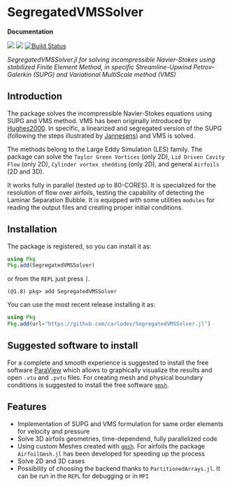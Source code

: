 # SegregatedVMSSolver

**Documentation**

[![](https://img.shields.io/badge/docs-stable-blue.svg)](https://carlodev.github.io/SegregatedVMSSolver.jl/)
[![](https://img.shields.io/badge/docs-dev-blue.svg)](https://carlodev.github.io/SegregatedVMSSolver.jl/)
[![Build Status](https://github.com/carlodev/SegregatedVMSSolver.jl/actions/workflows/CI.yml/badge.svg?branch=master)](https://github.com/carlodev/SegregatedVMSSolver.jl/actions/workflows/CI.yml?query=branch%3Amaster)

*SegregatedVMSSolver.jl for solving incompressible Navier-Stokes using stabilized Finite Element Method, in specific Streamline-Upwind Petrov-Galerkin (SUPG) and Variational MultiScale method (VMS)*

## Introduction
The package solves the incompressible Navier-Stokes equations using SUPG and VMS method. VMS has been originally introduced by [Hughes2000](@cite). In specific, a linearized and segregated version of the SUPG (following the steps illustrated by [Jannesens](@cite)) and VMS is solved. 

The methods belong to the Large Eddy Simulation (LES) family. The package can solve the `Taylor Green Vortices` (only 2D), `Lid Driven Cavity Flow` (only 2D), `Cylinder vortex shedding` (only 2D), and general `Airfoils` (2D and 3D). 

It works fully in parallel (tested up to 80-CORES). It is specialized for the resolution of flow over airfoils, testing the capability of detecting the Laminar Separation Bubble. It is equipped with some utilities `modules` for reading the output files and creating proper initial conditions.

## Installation
The package is registered, so you can install it as:
```julia
using Pkg
Pkg.add(SegregatedVMSSolver)
```

or from the `REPL` just press `]`.

```example
(@1.8) pkg> add SegregatedVMSSolver
```

You can use the most recent release installing it as:
```julia
using Pkg
Pkg.add(url="https://github.com/carlodev/SegregatedVMSSolver.jl")
```

## Suggested software to install

For a complete and smooth experience is suggested to install the free software [ParaView](https://www.paraview.org/) which allows to graphically visualize the results and open `.vtu` and `.pvtu` files.
For creating mesh and physical boundary conditions is suggested to install the free software [`gmsh`](https://gmsh.info/).

## Features
- Implementation of SUPG and VMS formulation for same order elements for velocity and pressure
- Solve 3D airfoils geometries, time-dependend, fully parallelized code
- Using custom Meshes created with [`gmsh`](https://gmsh.info/). For airfoils the package `AirfoilGmsh.jl` has been developed for speeding up the process
- Solve 2D and 3D cases
- Possibility of choosing the backend thanks to `PartitionedArrays.jl`. It can be run in the `REPL` for debugging or in `MPI`
